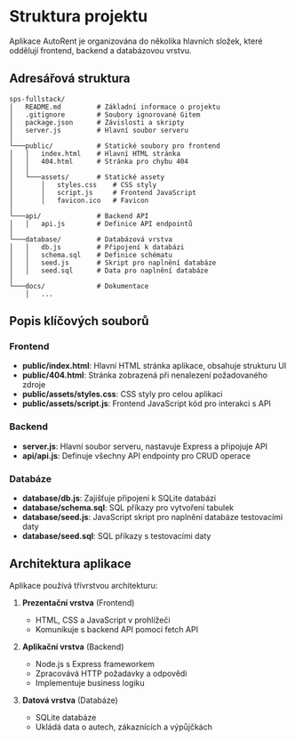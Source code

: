 # Struktura projektu

Aplikace AutoRent je organizována do několika hlavních složek, které oddělují frontend, backend a databázovou vrstvu.

## Adresářová struktura

```
sps-fullstack/
│   README.md         # Základní informace o projektu
│   .gitignore        # Soubory ignorované Gitem
│   package.json      # Závislosti a skripty
│   server.js         # Hlavní soubor serveru
│
└───public/           # Statické soubory pro frontend
│   │   index.html    # Hlavní HTML stránka
│   │   404.html      # Stránka pro chybu 404
│   │
│   └───assets/       # Statické assety
│       │   styles.css    # CSS styly
│       │   script.js     # Frontend JavaScript
│       │   favicon.ico   # Favicon
│   
└───api/              # Backend API
│   │   api.js        # Definice API endpointů
│   
└───database/         # Databázová vrstva
│   │   db.js         # Připojení k databázi
│   │   schema.sql    # Definice schématu
│   │   seed.js       # Skript pro naplnění databáze
│   │   seed.sql      # Data pro naplnění databáze
│   
└───docs/             # Dokumentace
    │   ...
```

## Popis klíčových souborů

### Frontend

- **public/index.html**: Hlavní HTML stránka aplikace, obsahuje strukturu UI
- **public/404.html**: Stránka zobrazená při nenalezení požadovaného zdroje
- **public/assets/styles.css**: CSS styly pro celou aplikaci
- **public/assets/script.js**: Frontend JavaScript kód pro interakci s API

### Backend

- **server.js**: Hlavní soubor serveru, nastavuje Express a připojuje API
- **api/api.js**: Definuje všechny API endpointy pro CRUD operace

### Databáze

- **database/db.js**: Zajišťuje připojení k SQLite databázi
- **database/schema.sql**: SQL příkazy pro vytvoření tabulek
- **database/seed.js**: JavaScript skript pro naplnění databáze testovacími daty
- **database/seed.sql**: SQL příkazy s testovacími daty

## Architektura aplikace

Aplikace používá třívrstvou architekturu:

1. **Prezentační vrstva** (Frontend)
   - HTML, CSS a JavaScript v prohlížeči
   - Komunikuje s backend API pomocí fetch API

2. **Aplikační vrstva** (Backend)
   - Node.js s Express frameworkem
   - Zpracovává HTTP požadavky a odpovědi
   - Implementuje business logiku

3. **Datová vrstva** (Databáze)
   - SQLite databáze
   - Ukládá data o autech, zákaznících a výpůjčkách
